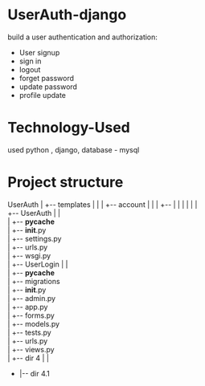 # UserAuth-django
build a user authentication and authorization:

- User signup
- sign in
- logout
- forget password
- update password
- profile update

# Technology-Used
used python , django, database - mysql

# Project structure
UserAuth
 |
 +-- templates
 |  |
 |  +-- account
 |      |
 |      +-- 
 |
 |
 |
 |
 |
 |    
 +-- UserAuth
 |  |  
 |  +-- __pycache__ <br>
 |  +-- __init__.py <br>
 |  +-- settings.py <br>
 |  +-- urls.py <br>
 |  +-- wsgi.py <br>
 |
 +-- UserLogin
 |  |  
 |  +-- __pycache__ <br>
 |  +-- migrations <br>
 |  +-- __init__.py <br>
 |  +-- admin.py <br>
 |  +-- app.py <br>
 |  +-- forms.py <br>
 |  +-- models.py <br>
 |  +-- tests.py <br>
 |  +-- urls.py <br>
 |  +-- views.py <br>
 |
 +-- dir 4
 |  |  
 +  |-- dir 4.1
